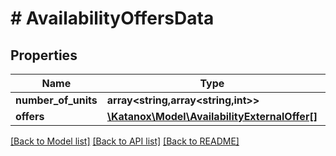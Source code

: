 # # AvailabilityOffersData

## Properties

Name | Type | Description | Notes
------------ | ------------- | ------------- | -------------
**number_of_units** | **array<string,array<string,int>>** |  | [optional]
**offers** | [**\Katanox\Model\AvailabilityExternalOffer[]**](AvailabilityExternalOffer.md) |  | [optional]

[[Back to Model list]](../../README.md#models) [[Back to API list]](../../README.md#endpoints) [[Back to README]](../../README.md)
